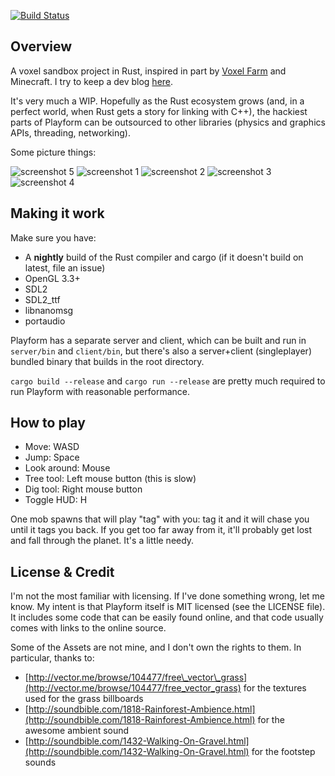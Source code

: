 [![Build Status](https://travis-ci.org/bfops/playform.svg?branch=master)](https://travis-ci.org/bfops/playform)

## Overview

A voxel sandbox project in Rust, inspired in part by [Voxel Farm](http://procworld.blogspot.com/) and Minecraft. I try to keep a dev blog [here](http://playformdev.blogspot.com/).

It's very much a WIP. Hopefully as the Rust ecosystem grows (and, in a perfect world, when Rust gets a story for linking with C++),
the hackiest parts of Playform can be outsourced to other libraries (physics and graphics APIs, threading, networking).

Some picture things:

![screenshot 5](/../screenshots/screenshots/screenshot5.png?raw=true)
![screenshot 1](/../screenshots/screenshots/screenshot1.png?raw=true)
![screenshot 2](/../screenshots/screenshots/screenshot2.png?raw=true)
![screenshot 3](/../screenshots/screenshots/screenshot3.png?raw=true)
![screenshot 4](/../screenshots/screenshots/screenshot4.png?raw=true)

## Making it work

Make sure you have:

  * A **nightly** build of the Rust compiler and cargo (if it doesn't build on latest, file an issue)
  * OpenGL 3.3+
  * SDL2
  * SDL2\_ttf
  * libnanomsg
  * portaudio

Playform has a separate server and client, which can be built and run in `server/bin` and `client/bin`,
but there's also a server+client (singleplayer) bundled binary that builds in the root directory.

`cargo build --release` and `cargo run --release` are pretty much required to run Playform with reasonable performance.

## How to play

  * Move: WASD
  * Jump: Space
  * Look around: Mouse
  * Tree tool: Left mouse button (this is slow)
  * Dig tool: Right mouse button
  * Toggle HUD: H

One mob spawns that will play "tag" with you: tag it and it will chase you until it tags you back. If you get too far away from it, it'll probably get lost and fall through the planet. It's a little needy.

## License & Credit

I'm not the most familiar with licensing. If I've done something wrong, let me know. My intent is that Playform itself is MIT licensed (see the LICENSE file).
It includes some code that can be easily found online, and that code usually comes with links to the online source.

Some of the Assets are not mine, and I don't own the rights to them. In particular, thanks to:

  * [http://vector.me/browse/104477/free\_vector\_grass](http://vector.me/browse/104477/free_vector_grass) for the textures used for the grass billboards
  * [http://soundbible.com/1818-Rainforest-Ambience.html](http://soundbible.com/1818-Rainforest-Ambience.html) for the awesome ambient sound
  * [http://soundbible.com/1432-Walking-On-Gravel.html](http://soundbible.com/1432-Walking-On-Gravel.html) for the footstep sounds
